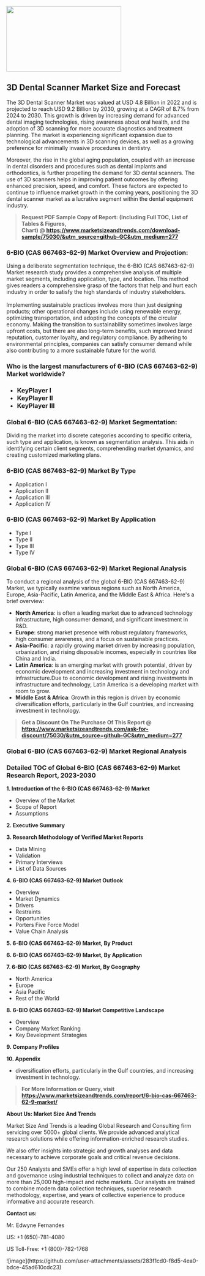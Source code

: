 <p><img class="alignnone size-medium wp-image-20088" src="https://ffe5etoiles.com/wp-content/uploads/2024/12/MST1-300x171.png" alt="" width="300" height="171" /></p><h2>3D Dental Scanner Market Size and Forecast</h2><p>The 3D Dental Scanner Market was valued at USD 4.8 Billion in 2022 and is projected to reach USD 9.2 Billion by 2030, growing at a CAGR of 8.7% from 2024 to 2030. This growth is driven by increasing demand for advanced dental imaging technologies, rising awareness about oral health, and the adoption of 3D scanning for more accurate diagnostics and treatment planning. The market is experiencing significant expansion due to technological advancements in 3D scanning devices, as well as a growing preference for minimally invasive procedures in dentistry.</p><p>Moreover, the rise in the global aging population, coupled with an increase in dental disorders and procedures such as dental implants and orthodontics, is further propelling the demand for 3D dental scanners. The use of 3D scanners helps in improving patient outcomes by offering enhanced precision, speed, and comfort. These factors are expected to continue to influence market growth in the coming years, positioning the 3D dental scanner market as a lucrative segment within the dental equipment industry.</p></p><blockquote id="" class=""><strong>Request PDF Sample Copy of Report: (Including Full TOC, List of Tables &amp; Figures, Chart)&nbsp;@&nbsp;<strong><a href="https://www.marketsizeandtrends.com/download-sample/75030/&utm_source=github-GC&utm_medium=277" target="_blank">https://www.marketsizeandtrends.com/download-sample/75030/&utm_source=github-GC&utm_medium=277</a></strong></strong></blockquote><h3 id="" class="">6-BIO (CAS 667463-62-9) Market&nbsp;Overview and Projection:</h3><p id="" class="">Using a deliberate segmentation technique, the 6-BIO (CAS 667463-62-9) Market research study provides a comprehensive analysis of multiple market segments, including application, type, and location. This method gives readers a comprehensive grasp of the factors that help and hurt each industry in order to satisfy the high standards of industry stakeholders. <br /> <br />Implementing sustainable practices involves more than just designing products; other operational changes include using renewable energy, optimizing transportation, and adopting the concepts of the circular economy. Making the transition to sustainability sometimes involves large upfront costs, but there are also long-term benefits, such improved brand reputation, customer loyalty, and regulatory compliance. By adhering to environmental principles, companies can satisfy consumer demand while also contributing to a more sustainable future for the world.</p><h3 id="" class="">Who is the largest manufacturers of&nbsp;6-BIO (CAS 667463-62-9) Market worldwide?</h3><h3 class=""><p><ul><li>KeyPlayer I </li><li> KeyPlayer II </li><li> KeyPlayer III</li></ul></p></h3><h3 id="" class="">Global&nbsp;6-BIO (CAS 667463-62-9) Market Segmentation:</h3><p id="" class="">Dividing the market into discrete categories according to specific criteria, such type and application, is known as segmentation analysis. This aids in identifying certain client segments, comprehending market dynamics, and creating customized marketing plans.</p><h3 id="" class="">6-BIO (CAS 667463-62-9) Market&nbsp;By Type</h3><p><p><ul><li>Application I</li><li> Application II</li><li> Application III</li><li> Application IV</p></li></ul></p></p><h3 id="" class="">6-BIO (CAS 667463-62-9) Market&nbsp;By Application</h3><p class=""><p><ul><li>Type I</li><li> Type II</li><li> Type III</li><li> Type IV</li></ul></p></p><h3 id="" class="">Global 6-BIO (CAS 667463-62-9) Market Regional Analysis</h3><p id="" class="">To conduct a regional analysis of the global 6-BIO (CAS 667463-62-9) Market, we typically examine various regions such as North America, Europe, Asia-Pacific, Latin America, and the Middle East &amp; Africa. Here's a brief overview:</p><ul><li><strong>North America</strong>: is often a leading market due to advanced technology infrastructure, high consumer demand, and significant investment in R&amp;D.</li><li><strong>Europe</strong>: strong market presence with robust regulatory frameworks, high consumer awareness, and a focus on sustainable practices.</li><li><strong>Asia-Pacific</strong>: a rapidly growing market driven by increasing population, urbanization, and rising disposable incomes, especially in countries like China and India.</li><li><strong>Latin America</strong>: is an emerging market with growth potential, driven by economic development and increasing investment in technology and infrastructure.Due to economic development and rising investments in infrastructure and technology, Latin America is a developing market with room to grow.</li><li><strong>Middle East &amp; Africa</strong>: Growth in this region is driven by economic diversification efforts, particularly in the Gulf countries, and increasing investment in technology.</li></ul><blockquote id="" class=""><strong>Get a Discount On The Purchase Of This Report @ <strong><a href="https://www.marketsizeandtrends.com/ask-for-discount/75030/&utm_source=github-GC&utm_medium=277" target="_blank">https://www.marketsizeandtrends.com/ask-for-discount/75030/&utm_source=github-GC&utm_medium=277</a></strong></strong></blockquote><h3 id="" class="">Global 6-BIO (CAS 667463-62-9) Market Regional Analysis</h3><h3 id="" class="">Detailed TOC of Global 6-BIO (CAS 667463-62-9) Market Research Report, 2023-2030</h3><p id="" class=""><strong>1. Introduction of the 6-BIO (CAS 667463-62-9) Market</strong></p><ul><li>Overview of the Market</li><li>Scope of Report</li><li>Assumptions</li></ul><p id="" class=""><strong>2. Executive Summary</strong></p><p id="" class=""><strong>3. Research Methodology of Verified Market Reports</strong></p><ul><li>Data Mining</li><li>Validation</li><li>Primary Interviews</li><li>List of Data Sources</li></ul><p id="" class=""><strong>4. 6-BIO (CAS 667463-62-9) Market Outlook</strong></p><ul><li>Overview</li><li>Market Dynamics</li><li>Drivers</li><li>Restraints</li><li>Opportunities</li><li>Porters Five Force Model</li><li>Value Chain Analysis</li></ul><p id="" class=""><strong>5. 6-BIO (CAS 667463-62-9) Market, By Product</strong></p><p id="" class=""><strong>6. 6-BIO (CAS 667463-62-9) Market, By Application</strong></p><p id="" class=""><strong>7. 6-BIO (CAS 667463-62-9) Market, By Geography</strong></p><ul><li>North America</li><li>Europe</li><li>Asia Pacific</li><li>Rest of the World</li></ul><p id="" class=""><strong>8. 6-BIO (CAS 667463-62-9) Market Competitive Landscape</strong></p><ul><li>Overview</li><li>Company Market Ranking</li><li>Key Development Strategies</li></ul><p id="" class=""><strong>9. Company Profiles</strong></p><p id="" class=""><strong>10. Appendix</strong></p><ul><li>diversification efforts, particularly in the Gulf countries, and increasing investment in technology.</li></ul><blockquote id="" class=""><strong>For More Information or Query, visit <strong><strong><a href="https://www.marketsizeandtrends.com/report/6-bio-cas-667463-62-9-market/" target="_blank">https://www.marketsizeandtrends.com/report/6-bio-cas-667463-62-9-market/</a></strong></strong></strong></blockquote><p id="" class=""><strong>About Us: Market Size And Trends</strong></p><p id="" class="">Market Size And Trends is a leading Global Research and Consulting firm servicing over 5000+ global clients. We provide advanced analytical research solutions while offering information-enriched research studies.</p><p id="" class="">We also offer insights into strategic and growth analyses and data necessary to achieve corporate goals and critical revenue decisions.</p><p id="" class="">Our 250 Analysts and SMEs offer a high level of expertise in data collection and governance using industrial techniques to collect and analyze data on more than 25,000 high-impact and niche markets. Our analysts are trained to combine modern data collection techniques, superior research methodology, expertise, and years of collective experience to produce informative and accurate research.</p><p id="" class=""><strong>Contact us:</strong></p><p id="" class="">Mr. Edwyne Fernandes</p><p id="" class="">US: +1 (650)-781-4080</p><p id="" class="">US Toll-Free: +1 (800)-782-1768</p>
![image](https://github.com/user-attachments/assets/283f1cd0-f8d5-4ea0-bdce-45ad610cdc23)
